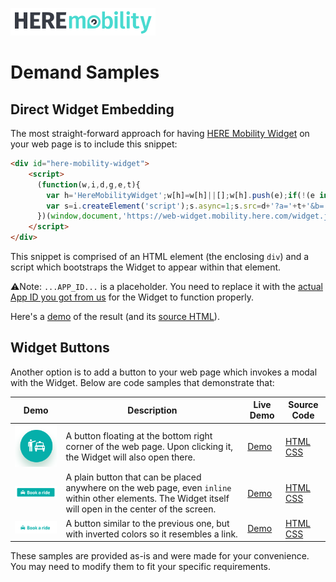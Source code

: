 ![HERE Mobility](logo.png "HERE Mobility")
# Demand Samples

## Direct Widget Embedding

The most straight-forward approach for having [HERE Mobility Widget](https://mobility.here.com/products/mobility-web-widget)
on your web page is to include this snippet:

```html
<div id="here-mobility-widget">
    <script>
      (function(w,i,d,g,e,t){
        var h='HereMobilityWidget';w[h]=w[h]||[];w[h].push(e);if(!(e in w)){w[e]=function(o){w[e].q.push(o)};w[e].q=[{el:g}]}w[e].t=Date.now();
        var s=i.createElement('script');s.async=1;s.src=d+'?a='+t+'&b='+(w[e].t/864e5|0);i.querySelector('#'+g).appendChild(s);
      })(window,document,'https://web-widget.mobility.here.com/widget.js','here-mobility-widget','hmw','...APP_ID...');
    </script>
</div>
```

This snippet is comprised of an HTML element (the enclosing `div`)
and a script which bootstraps the Widget to appear within that element.

⚠️Note: `...APP_ID...` is a placeholder. You need to replace it with the [actual App ID you got from us](https://developer.mobility.here.com/products/webwidget) for the Widget to function properly.

Here's a [demo](https://heremobilitydevelopers.github.io/demand-samples/widget/asset0.html) of the result
(and its [source HTML](https://github.com/HereMobilityDevelopers/demand-samples/blob/master/widget/asset0.html)).   

## Widget Buttons

Another option is to add a button to your web page which invokes a modal with the Widget.
Below are code samples that demonstrate that:

| Demo | Description | Live Demo | Source Code |
| --- | --- | --- | --- |
| ![Floating Button](widget/images/btn_float.png "Floating Button") | A button floating at the bottom right corner of the web page. Upon clicking it, the Widget will also open there. | [Demo](https://heremobilitydevelopers.github.io/demand-samples/widget/asset1.html) | [HTML](https://github.com/HereMobilityDevelopers/demand-samples/blob/master/widget/asset1.html) [CSS](widget/asset.css) |
| ![Inline Button](widget/images/btn_inline.png "Inline Button") | A plain button that can be placed anywhere on the web page, even `inline` within other elements. The Widget itself will open in the center of the screen. | [Demo](https://heremobilitydevelopers.github.io/demand-samples/widget/asset2.html) | [HTML](https://github.com/HereMobilityDevelopers/demand-samples/blob/master/widget/asset2.html) [CSS](widget/asset.css) |
| ![Inverted Inline Button](widget/images/btn_inline_inv.png "Inverted Inline Button") | A button similar to the previous one, but with inverted colors so it resembles a link. | [Demo](https://heremobilitydevelopers.github.io/demand-samples/widget/asset3.html) | [HTML](https://github.com/HereMobilityDevelopers/demand-samples/blob/master/widget/asset3.html) [CSS](widget/asset.css) |

These samples are provided as-is and were made for your convenience.
You may need to modify them to fit your specific requirements.
